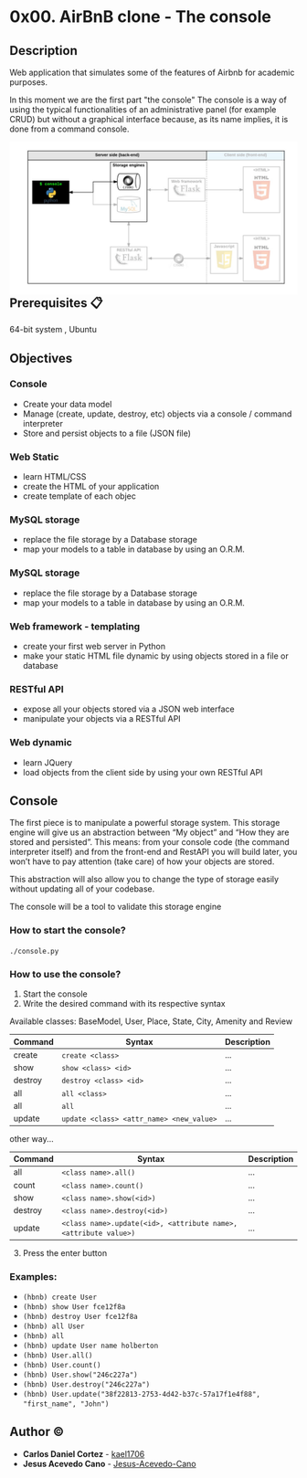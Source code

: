 # 0x00. AirBnB clone - The console

## Description
Web application that simulates some of the features of Airbnb for academic purposes.

In this moment we are the first part "the console"
The console is a way of using the typical functionalities of an administrative panel (for example CRUD) but without a graphical interface because, as its name implies, it is done from a command console.

<img src="./assets/step1.png"
     alt="Markdown Monster icon"
     style="float: left; margin-right: 10px;" />

## Prerequisites 📋

64-bit system , Ubuntu 

## Objectives

### Console

-   Create your data model
-   Manage (create, update, destroy, etc) objects via a console / command interpreter
-   Store and persist objects to a file (JSON file)

### Web Static
-   learn HTML/CSS
-   create the HTML of your application
-   create template of each objec

### MySQL storage
-   replace the file storage by a Database storage
-   map your models to a table in database by using an O.R.M.

### MySQL storage
-   replace the file storage by a Database storage
-   map your models to a table in database by using an O.R.M.

### Web framework - templating
-   create your first web server in Python
-   make your static HTML file dynamic by using objects stored in a file or database

### RESTful API
-   expose all your objects stored via a JSON web interface
-   manipulate your objects via a RESTful API

### Web dynamic

-   learn JQuery
-   load objects from the client side by using your own RESTful API

## Console

The first piece is to manipulate a powerful storage system. This storage engine will give us an abstraction between “My object” and “How they are stored and persisted”. This means: from your console code (the command interpreter itself) and from the front-end and RestAPI you will build later, you won’t have to pay attention (take care) of how your objects are stored.

This abstraction will also allow you to change the type of storage easily without updating all of your codebase.

The console will be a tool to validate this storage engine

### How to start the console?
`./console.py`

### How to use the console?
1. Start the console
2. Write the desired command with its respective syntax

Available classes: BaseModel, User, Place, State, City, Amenity and Review

| Command| Syntax| Description|
|---|---|---|
|create|`create <class>`|...|
|show|`show <class> <id>`|...|
|destroy|`destroy <class> <id>`|...|
|all|`all <class>`|...|
|all|`all`|...|
|update|`update <class> <attr_name> <new_value>`|...|

other way...

| Command| Syntax| Description|
|---|---|---|
|all|`<class name>.all()`|...|
|count|`<class name>.count()`|...|
|show|`<class name>.show(<id>)`|...|
|destroy|`<class name>.destroy(<id>)`|...|
|update|`<class name>.update(<id>, <attribute name>, <attribute value>)`|...|


3. Press the enter button

### Examples:
- `(hbnb) create User`
- `(hbnb) show User fce12f8a `
- `(hbnb) destroy User fce12f8a `
- `(hbnb) all User `
- `(hbnb) all`
- `(hbnb) update User name holberton`
- `(hbnb) User.all()`
- `(hbnb) User.count()`
- `(hbnb) User.show("246c227a")`
- `(hbnb) User.destroy("246c227a")`
- `(hbnb) User.update("38f22813-2753-4d42-b37c-57a17f1e4f88", "first_name", "John")`

## Author :copyright:
* **Carlos Daniel Cortez** - [kael1706](https://github.com/kael1706)
* **Jesus Acevedo Cano** - [Jesus-Acevedo-Cano](https://github.com/Jesus-Acevedo-Cano)
